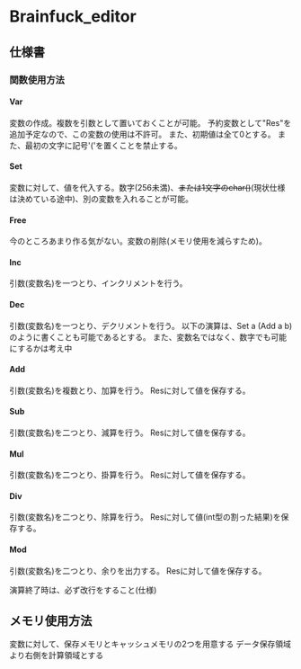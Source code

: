 # Brainfuck_editor

## 仕様書
<!--
```bf
#変数設定
Var a b ...
#変数代入
Set a 2
Set b t
#変数消去
Free a
#四則演算
Inc a
Dec a
Add a b c
Sub a b
Mul a b
Div a b
Mod a b
#入出力
Input a 4
Output a
#比較,if
Com > a b
Com < a b
Com = a b
And a b
Or a b
Not a
if(Com > a b)
...
elif(Com < a b)
...
else
...
Endif

```
-->
### 関数使用方法
#### Var
変数の作成。複数を引数として置いておくことが可能。
予約変数として"Res"を追加予定なので、この変数の使用は不許可。
また、初期値は全て0とする。
また、最初の文字に記号'('を置くことを禁止する。
#### Set
変数に対して、値を代入する。数字(256未満)、~~または1文字のchar()~~(現状仕様は決めている途中)、別の変数を入れることが可能。
#### Free
今のところあまり作る気がない。変数の削除(メモリ使用を減らすため)。
#### Inc
引数(変数名)を一つとり、インクリメントを行う。
#### Dec
引数(変数名)を一つとり、デクリメントを行う。
以下の演算は、Set a (Add a b)のように書くことも可能であるとする。
また、変数名ではなく、数字でも可能にするかは考え中
#### Add
引数(変数名)を複数とり、加算を行う。
Resに対して値を保存する。
#### Sub
引数(変数名)を二つとり、減算を行う。
Resに対して値を保存する。
#### Mul
引数(変数名)を二つとり、掛算を行う。
Resに対して値を保存する。
#### Div
引数(変数名)を二つとり、除算を行う。
Resに対して値(int型の割った結果)を保存する。
#### Mod
引数(変数名)を二つとり、余りを出力する。
Resに対して値を保存する。


演算終了時は、必ず改行をすること(仕様)

## メモリ使用方法
変数に対して、保存メモリとキャッシュメモリの2つを用意する
データ保存領域より右側を計算領域とする







